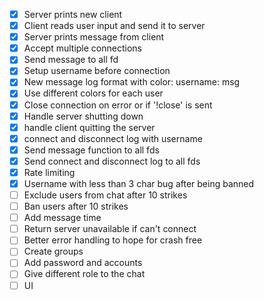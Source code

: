 - [x] Server prints new client
- [x] Client reads user input and send it to server
- [x] Server prints message from client
- [x] Accept multiple connections
- [x] Send message to all fd
- [x] Setup username before connection
- [x] New message log format with color:
        username: 
        msg
- [x] Use different colors for each user
- [x] Close connection on error or if '!close' is sent
- [x] Handle server shutting down
- [x] handle client quitting the server
- [x] connect and disconnect log with username
- [x] Send message function to all fds
- [x] Send connect and disconnect log to all fds
- [x] Rate limiting
- [x] Username with less than 3 char bug after being banned
- [ ] Exclude users from chat after 10 strikes
- [ ] Ban users after 10 strikes
- [ ] Add message time
- [ ] Return server unavailable if can't connect
- [ ] Better error handling to hope for crash free
- [ ] Create groups
- [ ] Add password and accounts
- [ ] Give different role to the chat
- [ ] UI
